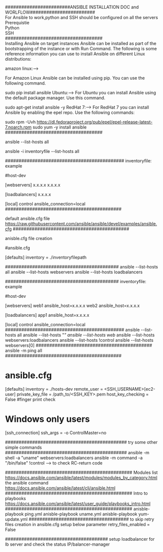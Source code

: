 ########################ANSIBLE INSTALLATION DOC and WORLFLOW########################  
For Ansible to work,python and SSH should be configured on all the servers  
Prerequistie  
Python  
SSH  
####################################  
Installing Ansible on target instances
Ansible can be installed as part of the bootstrapping of the instance or with Run Command. The following is some reference information you can use to install Ansible on different Linux distributions:

amazon linux:-->

  For Amazon Linux Ansible can be installed using pip. You can use the following command.

  sudo pip install ansible
Ubuntu:-->
  For Ubuntu you can install Ansible using the default package manager. Use this command.

  sudo apt-get install ansible -y
RedHat 7:-->
  For RedHat 7 you can install Ansible by enabling the epel repo. Use the following commands:

  sudo rpm -Uvh https://dl.fedoraproject.org/pub/epel/epel-release-latest-7.noarch.rpm
  sudo yum -y install ansible
####################################

ansible --list-hosts all

ansible -i inventoryfile --list-hosts all

############################################
inventoryfile: example

#host-dev

[webservers]
x.x.x.x
x.x.x.x

[loadbalancers]
x.x.x.x

[local]
control ansible_connection=local
###########################################

default ansible.cfg file
https://raw.githubusercontent.com/ansible/ansible/devel/examples/ansible.cfg
###########################################

anisble.cfg file creation

#ansible.cfg

[defaults]
inventory = ./inventoryfilepath

##########################################
ansible --list-hosts all
ansible --list-hosts webservers
ansible --list-hosts loadbalancers

##########################################
inventoryfile: example

#host-dev

[webservers]
web1 ansible_host=x.x.x.x
web2 ansible_host=x.x.x.x

[loadbalancers]
app1 ansible_host=x.x.x.x

[local]
control ansible_connection=local
############################################
ansible --list-hosts all
ansible --list-hosts "*"
ansible --list-hosts web*
ansible --list-hosts webservers:loadbalancers
ansible --list-hosts \!control
ansible --list-hosts webservers[0]
###########################################
ansible -m ping all
###########################################


# ansible.cfg 
 
 
 [defaults] 
 inventory = ./hosts-dev 
 remote_user = <SSH_USERNAME>[ec2-user] 
 private_key_file = /path_to/<SSH_KEY>.pem 
 host_key_checking = False #finger print check
 

 # Windows only users 
 [ssh_connection] 
 ssh_args = -o ControlMaster=no 
 
 #############################################
 try some other simple commands
 #############################################
 ansible -m shell -a "uname" webservers:loadbalancers
  ansible -m command -a "/bin/false" \!control
  --> to check RC-return code
  
###############################################
  Modules list
  https://docs.ansible.com/ansible/latest/modules/modules_by_category.html
  the ansible command
  https://docs.ansible.com/ansible/latest/cli/ansible.html
###############################################
Intro to playbooks
https://docs.ansible.com/ansible/latest/user_guide/playbooks_intro.html
###############################################
anisble-playbook ping.yml
anisble-playbook uname.yml
anisble-playbook yum-update.yml
#####################################
to skip retry files creation in ansible.cfg setup below parameter
retry_files_enabled = False

######################################
setup loadbalancer for lb server and check the status
IP/balancer-manager

